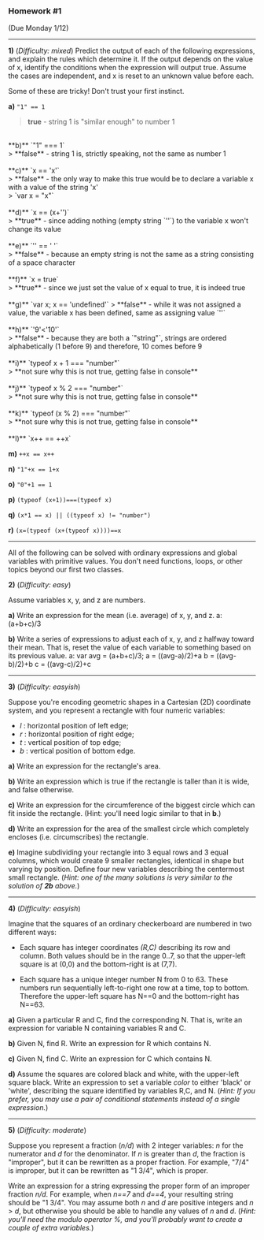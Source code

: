### Homework #1

(Due Monday 1/12)

---

**1)** (_Difficulty: mixed_)
Predict the output of each of the following expressions, and explain the rules which determine it.
If the output depends on the value of x, identify the conditions when the expression will output true.  Assume the cases are independent, and x is reset to an unknown value before each.

Some of these are tricky!  Don't trust your first instinct.

**a)** `"1" == 1`<br />
> **true** - string 1 is "similar enough" to number 1<br />
<br />
**b)** `"1" === 1`<br />
> **false** - string 1 is, strictly speaking, not the same as number 1<br />
<br />
**c)** `x == 'x'`<br />
> **false** - the only way to make this true would be to declare a variable x with a value of the string 'x'<br />
> `var x = "x"`<br />
<br />
**d)** `x == (x+'')`<br />
> **true** - since adding nothing (empty string `''`) to the variable x won't change its value<br />
<br />
**e)** `'' == ' '`<br />
> **false** - because an empty string is not the same as a string consisting of a space character<br />
<br />
**f)** `x = true`<br />
> **true** - since we just set the value of x equal to true, it is indeed true<br />
<br />
**g)** `var x; x == 'undefined'`
> **false** - while it was not assigned a value, the variable x has been defined, same as assigning value `''`<br />
<br />
**h)** `'9'<'10'`<br />
> **false** - because they are both a `"string"`, strings are ordered alphabetically (1 before 9) and therefore, 10 comes before 9<br />
<br />
**i)** `typeof x + 1 === "number"`<br />
> **not sure why this is not true, getting false in console** <br />
<br />
**j)** `typeof x % 2 === "number"`<br />
> **not sure why this is not true, getting false in console** <br />
<br />
**k)** `typeof (x % 2) === "number"` <br />
> **not sure why this is not true, getting false in console** <br />
<br />
**l)** `x++ == ++x`

**m)** `++x == x++`

**n)** `"1"+x == 1+x`

**o)** `"0"+1 == 1`

**p)** `(typeof (x+1))===(typeof x)`

**q)** `(x*1 == x) || ((typeof x) != "number")`

**r)** `(x=(typeof (x+(typeof x))))==x`

---

All of the following can be solved with ordinary expressions and global variables with primitive values.  You don't need functions, loops, or other topics beyond our first two classes.

 **2)** (_Difficulty: easy_)

Assume variables x, y, and z are numbers.

**a)**
Write an expression for the mean (i.e. average) of x, y, and z.
a: (a+b+c)/3

**b)**
Write a series of expressions to adjust each of x, y, and z halfway toward their mean.
That is, reset the value of each variable to something based on its previous value.
a:
var avg = (a+b+c)/3;
a = ((avg-a)/2)+a
b = ((avg-b)/2)+b
c = ((avg-c)/2)+c

---

**3)** (_Difficulty: easyish_)

Suppose you're encoding geometric shapes in a Cartesian (2D) coordinate system, and you represent a rectangle with four numeric variables:

- _l_ : horizontal position of left edge;
- _r_ : horizontal position of right edge;
- _t_ : vertical position of top edge;
- _b_ : vertical position of bottom edge.

**a)**
Write an expression for the rectangle's area.


**b)**
Write an expression which is true if the rectangle is taller than it is wide, and false otherwise.

**c)**
Write an expression for the circumference of the biggest circle which can fit inside the rectangle.  (Hint: you'll need logic similar to that in **b**.)

**d)**
Write an expression for the area of the smallest circle which completely encloses (i.e. circumscribes) the rectangle.

**e)**
Imagine subdividing your rectangle into 3 equal rows and 3 equal columns, which would create 9 smaller rectangles, identical in shape but varying by position.
Define four new variables describing the centermost small rectangle.
(_Hint: one of the many solutions is very similar to the solution of **2b** above._)

---

**4)** (_Difficulty: easyish_)

Imagine that the squares of an ordinary checkerboard are numbered in two different ways:

* Each square has integer coordinates _(R,C)_ describing its row and column.  Both values should be in the range 0..7, so that the upper-left square is at (0,0) and the bottom-right is at (7,7).

* Each square has a unique integer number N from 0 to 63.  These numbers run sequentially left-to-right one row at a time, top to bottom.  Therefore the upper-left square has N==0 and the bottom-right has N==63.

**a)**  Given a particular R and C, find the corresponding N.  That is, write an expression for variable N containing variables R and C.

**b)**  Given N, find R.  Write an expression for R which contains N.

**c)**  Given N, find C.  Write an expression for C which contains N.

**d)**  Assume the squares are colored black and white, with the upper-left square black.
Write an expression to set a variable _color_ to either 'black' or 'white', describing the square identified by variables R,C, and N.
(_Hint: If you prefer, you may use a pair of conditional statements instead of a single expression._)

---

**5)** (_Difficulty: moderate_)

Suppose you represent a fraction (_n/d_) with 2 integer variables: _n_ for the numerator and _d_ for the denominator.
If _n_ is greater than _d_, the fraction is "improper", but it can be rewritten as a proper fraction.  For example, "7/4" is improper, but it can be rewritten as "1 3/4", which is proper.

Write an expression for a string expressing the proper form of an improper fraction _n/d_.  For example, when _n==7_ and _d==4_, your resulting string should be "1 3/4".  You may assume both _n_ and _d_ are positive integers and _n_ > _d_, but otherwise you should be able to handle any values of _n_ and _d_.
(_Hint: you'll need the modulo operator _%_, and you'll probably want to create a couple of extra variables._)
